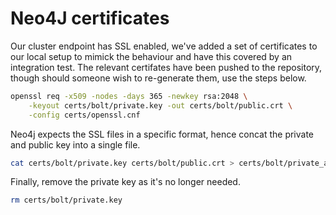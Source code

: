 # Neo4J certificates

Our cluster endpoint has SSL enabled, we've added a set of certificates to our local setup to mimick the behaviour and have this covered by an integration test. The relevant certifates have been pushed to the repository, though should someone wish to re-generate them, use the steps below.

```bash
openssl req -x509 -nodes -days 365 -newkey rsa:2048 \
    -keyout certs/bolt/private.key -out certs/bolt/public.crt \
    -config certs/openssl.cnf
```

Neo4j expects the SSL files in a specific format, hence concat the private and public key into a single file.

```bash
cat certs/bolt/private.key certs/bolt/public.crt > certs/bolt/private_and_public.pem
```

Finally, remove the private key as it's no longer needed.

```bash
rm certs/bolt/private.key
```